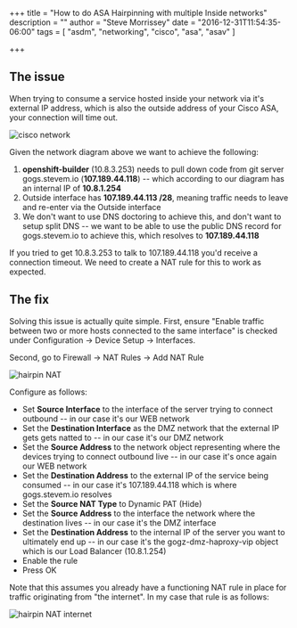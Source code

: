 +++
title = "How to do ASA Hairpinning with multiple Inside networks"
description = ""
author = "Steve Morrissey"
date = "2016-12-31T11:54:35-06:00"
tags = [
    "asdm",
    "networking",
    "cisco",
    "asa",
    "asav"
]

+++

## The issue

When trying to consume a service hosted inside your network via it's external IP address, which is also the outside address of your Cisco ASA, your connection will time out. 

![cisco network](/img/hairpin_asa.png)

Given the network diagram above we want to achieve the following:

1. **openshift-builder** (10.8.3.253) needs to pull down code from git server gogs.stevem.io (**107.189.44.118**) -- which according to our diagram has an internal IP of **10.8.1.254**
1. Outside interface has **107.189.44.113 /28**, meaning traffic needs to leave and re-enter via the Outside interface
1. We don't want to use DNS doctoring to achieve this, and don't want to setup split DNS -- we want to be able to use the public DNS record for gogs.stevem.io to achieve this, which resolves to **107.189.44.118**

If you tried to get 10.8.3.253 to talk to 107.189.44.118 you'd receive a connection timeout. We need to create a NAT rule for this to work as expected.

## The fix

Solving this issue is actually quite simple. First, ensure "Enable traffic between two or more hosts connected to the same interface" is checked under Configuration -> Device Setup -> Interfaces. 

Second, go to Firewall -> NAT Rules -> Add NAT Rule

![hairpin NAT](/img/hairpin_asa_nat_rule.png)

Configure as follows:

* Set **Source Interface** to the interface of the server trying to connect outbound -- in our case it's our WEB network
* Set the **Destination Interface** as the DMZ network that the external IP gets gets natted to -- in our case it's our DMZ network
* Set the **Source Address** to the network object representing where the devices trying to connect outbound live -- in our case it's once again our WEB network
* Set the **Destination Address** to the external IP of the service being consumed -- in our case it's 107.189.44.118 which is where gogs.stevem.io resolves
* Set the **Source NAT Type** to Dynamic PAT (Hide)
* Set the **Source Address** to the interface the network where the destination lives -- in our case it's the DMZ interface
* Set the **Destination Address** to the internal IP of the server you want to ultimately end up -- in our case it's the gogz-dmz-haproxy-vip object which is our Load Balancer (10.8.1.254)
* Enable the rule
* Press OK

Note that this assumes you already have a functioning NAT rule in place for traffic originating from "the internet". In my case that rule is as follows:

![hairpin NAT internet](/img/hairpin_asa_nat_rule_internet.png)
